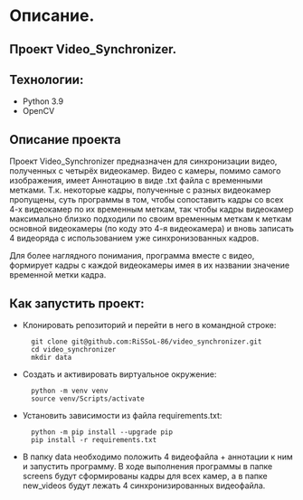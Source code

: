 # Описание.

## Проект Video_Synchronizer.

## Технологии:
* Python 3.9
* OpenCV

## Описание проекта

Проект Video_Synchronizer предназначен для синхронизации видео, полученных с четырёх видеокамер.
Видео с камеры, помимо самого изображения, имеет Аннотацию в виде .txt файла с временными метками.
Т.к. некоторые кадры, полученные с разных видеокамер пропущены, суть программы в том, чтобы сопоставить кадры со всех 4-х видеокамер по их временным меткам,
так чтобы кадры видеокамер максимально близко подходили по своим временным меткам к меткам основной видеокамеры (по коду это 4-я видеокамера) и вновь 
записать 4 видеоряда с использованием уже синхронизованных кадров.

Для более наглядного понимания, программа вместе с видео, формирует кадры с каждой видеокамеры имея в их названии значение временной метки кадра. 

## Как запустить проект:

* Клонировать репозиторий и перейти в него в командной строке:

        git clone git@github.com:RiSSoL-86/video_synchronizer.git
        cd video_synchronizer
        mkdir data
        
* Cоздать и активировать виртуальное окружение:

        python -m venv venv
        source venv/Scripts/activate

* Установить зависимости из файла requirements.txt:

        python -m pip install --upgrade pip
        pip install -r requirements.txt

* В папку data необходимо положить 4 видеофайла + аннотации к ним и запустить программу.
В ходе выполнения программы в папке screens будут сформированы кадры для всех камер, а в папке new_videos будут лежать 4 синхронизированных видеофайла.
